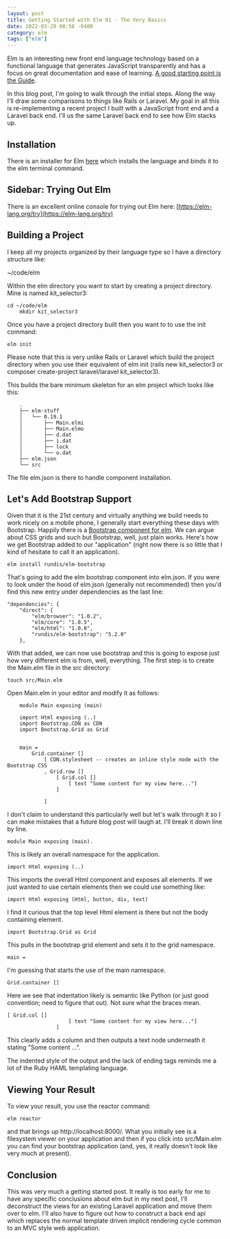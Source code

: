 ```yaml
---
layout: post
title: Getting Started with Elm 01 - The Very Basics
date: 2022-03-29 08:58 -0400
category: elm
tags: ["elm"]
---
```

Elm is an interesting new front end language technology based on a functional language that generates JavaScript transparently and has a focus on great documentation and ease of learning.  [A good starting point is the Guide](https://guide.elm-lang.org/install/elm.html).

In this blog post, I'm going to walk through the initial steps.  Along the way I'll draw some comparisons to things like Rails or Laravel.  My goal in all this is re-implementing a recent project I built with a JavaScript front end and a Laravel back end.  I'll us the same Laravel back end to see how Elm stacks up.

## Installation

There is an installer for Elm [here](https://guide.elm-lang.org/install/elm.html) which installs the language and binds it to the elm terminal command.

## Sidebar: Trying Out Elm

There is an excellent online console for trying out Elm here: [https://elm-lang.org/try](https://elm-lang.org/try)

## Building a Project

I keep all my projects organized by their language type so I have a directory structure like:

~/code/elm

Within the elm directory you want to start by creating a project directory.  Mine is named kit_selector3:

    cd ~/code/elm
		mkdir kit_selector3

Once you have a project directory built then you want to to use the init command:

    elm init
		
Please note that this is very unlike Rails or Laravel which build the project directory when you use their equivalent of elm init (rails new kit_selector3 or composer create-project laravel/laravel kit_selector3).

This builds the bare minimum skeleton for an elm project which looks like this:

		.
		├── elm-stuff
		│   └── 0.19.1
		│       ├── Main.elmi
		│       ├── Main.elmo
		│       ├── d.dat
		│       ├── i.dat
		│       ├── lock
		│       └── o.dat
		├── elm.json
		└── src
		
The file elm.json is there to handle component installation.  

## Let's Add Bootstrap Support

Given that it is the 21st century and virtually anything we build needs to work nicely on a mobile phone, I generally start everything these days with Bootstrap.  Happily there is a [Bootstrap component for elm](http://elm-bootstrap.info/getting-started).  We can argue about CSS grids and such but Bootstrap, well, just plain works.  Here's how we get Bootstrap added to our "application" (right now there is so little that I kind of hesitate to call it an application).

    elm install rundis/elm-bootstrap
		
That's going to add the elm bootstrap component into elm.json.  If you were to look under the hood of elm.json (generally not recommended) then you'd find this new entry under dependencies as the last line:

    "dependencies": {
        "direct": {
            "elm/browser": "1.0.2",
            "elm/core": "1.0.5",
            "elm/html": "1.0.0",
            "rundis/elm-bootstrap": "5.2.0"
        },
				
With that added, we can now use bootstrap and this is going to expose just how very different elm is from, well, everything.  The first step is to create the Main.elm file in the src directory:

    touch src/Main.elm
		
Open Main.elm in your editor and modify it as follows:

		module Main exposing (main)

		import Html exposing (..)
		import Bootstrap.CDN as CDN
		import Bootstrap.Grid as Grid


		main =
		    Grid.container []
		        [ CDN.stylesheet -- creates an inline style node with the Bootstrap CSS
		        , Grid.row []
		            [ Grid.col []
		                [ text "Some content for my view here..."]
		            ]

		        ]
						
I don't claim to understand this particularly well but let's walk through it so I can make mistakes that a future blog post will laugh at.  I'll break it down line by line.

    module Main exposing (main).  
		
This is likely an overall namespace for the application.
 
    import Html exposing (..)
 
 This imports the overall Html component and exposes all elements.  If we just wanted to use certain elements then we could use something like: 
 
    import Html exposing (Html, button, div, text)
		
I find it curious that the top level Html element is there but not the body containing element.

    import Bootstrap.Grid as Grid
		
This pulls in the bootstrap grid element and sets it to the grid namespace.

    main =
		
I'm guessing that starts the use of the main namespace.

    Grid.container []
		
Here we see that indentation likely is semantic like Python (or just good convention; need to figure that out).  Not sure what the braces mean.

    [ Grid.col []
		                [ text "Some content for my view here..."]
		            ]
								
This clearly adds a column and then outputs a text node underneath it stating "Some content ...".

The indented style of the output and the lack of ending tags reminds me a lot of the Ruby HAML templating language.

## Viewing Your Result

To view your result, you use the reactor command:

    elm reactor
		
and that brings up http://localhost:8000/.  What you initially see is a filesystem viewer on your application and then if you click into src/Main.elm you can find your bootstrap application (and, yes, it really doesn't look like very much at present).

## Conclusion

This was very much a getting started post.  It really is too early for me to have any specific conclusions about elm but in my next post, I'll deconstruct the views for an existing Laravel application and move them over to elm.  I'll also have to figure out how to construct a back end api which replaces the normal template driven implicit rendering cycle common to an MVC style web application.